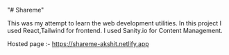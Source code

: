 "# Shareme" 

This was my attempt to learn the web development utilities.
In this project I used React,Tailwind for frontend.
I used Sanity.io for Content Management.

Hosted page :-  https://shareme-akshit.netlify.app
